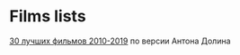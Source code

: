 # Films lists

[30 лучших фильмов 2010-2019](https://meduza.io/slides/30-luchshih-filmov-desyatiletiya-vybor-antona-dolina) по версии Антона Долина

